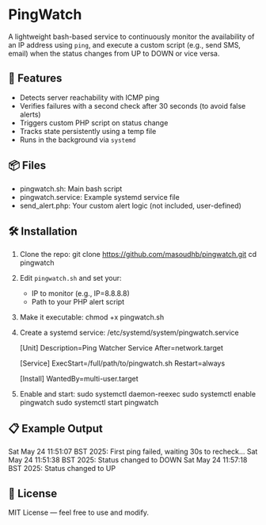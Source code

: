 PingWatch
=========

A lightweight bash-based service to continuously monitor the availability of an IP address using `ping`, 
and execute a custom script (e.g., send SMS, email) when the status changes from UP to DOWN or vice versa.

🚀 Features
-----------
- Detects server reachability with ICMP ping
- Verifies failures with a second check after 30 seconds (to avoid false alerts)
- Triggers custom PHP script on status change
- Tracks state persistently using a temp file
- Runs in the background via `systemd`

📦 Files
--------
- pingwatch.sh: Main bash script
- pingwatch.service: Example systemd service file
- send_alert.php: Your custom alert logic (not included, user-defined)

🛠️ Installation
---------------
1. Clone the repo:
   git clone https://github.com/masoudhb/pingwatch.git
   cd pingwatch

2. Edit `pingwatch.sh` and set your:
   - IP to monitor (e.g., IP=8.8.8.8)
   - Path to your PHP alert script

3. Make it executable:
   chmod +x pingwatch.sh

4. Create a systemd service:
   /etc/systemd/system/pingwatch.service

   [Unit]
   Description=Ping Watcher Service
   After=network.target

   [Service]
   ExecStart=/full/path/to/pingwatch.sh
   Restart=always

   [Install]
   WantedBy=multi-user.target

5. Enable and start:
   sudo systemctl daemon-reexec
   sudo systemctl enable pingwatch
   sudo systemctl start pingwatch

📋 Example Output
-----------------
Sat May 24 11:51:07 BST 2025: First ping failed, waiting 30s to recheck...
Sat May 24 11:51:38 BST 2025: Status changed to DOWN
Sat May 24 11:57:18 BST 2025: Status changed to UP

📄 License
----------
MIT License — feel free to use and modify.

